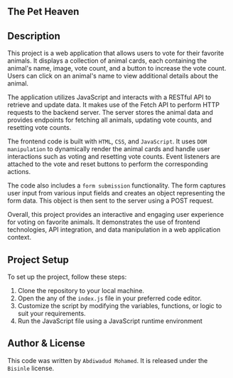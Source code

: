 ## The Pet Heaven

## Description

This project is a web application that allows users to vote for their favorite animals. It displays a collection of animal cards, each containing the animal's name, image, vote count, and a button to increase the vote count. Users can click on an animal's name to view additional details about the animal.

The application utilizes JavaScript and interacts with a RESTful API to retrieve and update data. It makes use of the Fetch API to perform HTTP requests to the backend server. The server stores the animal data and provides endpoints for fetching all animals, updating vote counts, and resetting vote counts.

The frontend code is built with `HTML`, `CSS`, and `JavaScript`. It uses `DOM manipulation` to dynamically render the animal cards and handle user interactions such as voting and resetting vote counts. Event listeners are attached to the vote and reset buttons to perform the corresponding actions.

The code also includes a `form submission` functionality. The form captures user input from various input fields and creates an object representing the form data. This object is then sent to the server using a POST request.

Overall, this project provides an interactive and engaging user experience for voting on favorite animals. It demonstrates the use of frontend technologies, API integration, and data manipulation in a web application context.

## Project Setup
To set up the project, follow these steps:

1. Clone the repository to your local machine.
2. Open the any of the `index.js`  file  in your preferred code editor.
3. Customize the script by modifying the variables, functions, or logic to suit your requirements.
5. Run the JavaScript file using a JavaScript runtime environment 
## Author & License
This code was written by `Abdiwadud Mohamed`. It is released under the `Bisinle` license.